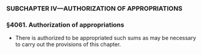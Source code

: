 ### SUBCHAPTER IV—AUTHORIZATION OF APPROPRIATIONS

### §4061. Authorization of appropriations
* There is authorized to be appropriated such sums as may be necessary to carry out the provisions of this chapter.